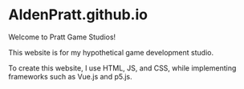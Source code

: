 # AldenPratt.github.io

Welcome to Pratt Game Studios!

This website is for my hypothetical game development studio.  

To create this website, I use HTML, JS, and CSS, while implementing frameworks such as Vue.js and p5.js.
